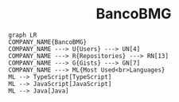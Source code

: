 <h1 align="center">BancoBMG</h1>

```mermaid
graph LR
COMPANY_NAME{BancoBMG}
COMPANY_NAME ---> U{Users} ---> UN[4]
COMPANY_NAME ---> R{Repositories} ---> RN[13]
COMPANY_NAME ---> G{Gists} ---> GN[7]
COMPANY_NAME ---> ML{Most Used<br>Languages}
ML --> TypeScript[TypeScript]
ML --> JavaScript[JavaScript]
ML --> Java[Java]
```
